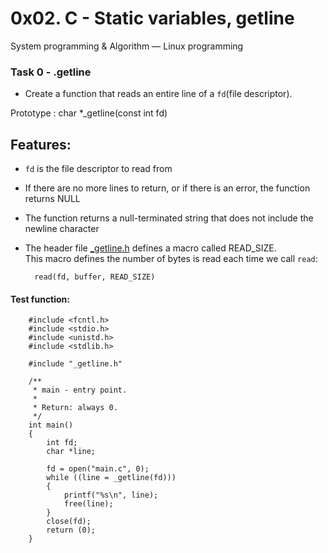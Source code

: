 # 0x02. C - Static variables, getline

System programming & Algorithm ― Linux programming

### Task 0 - .getline

- Create a function that reads an entire line of a `fd`(file descriptor).

Prototype : char *_getline(const int fd)

Features:
-
- `fd` is the file descriptor to read from
- If there are no more lines to return, or if there is an error, the function returns NULL
- The function returns a null-terminated string that does not include the newline character
- The header file [_getline.h](_getline.h) defines a macro called READ_SIZE.  
This macro defines the number of bytes is read each time we call `read`:  

        read(fd, buffer, READ_SIZE)

#### Test function:


        #include <fcntl.h>
        #include <stdio.h>
        #include <unistd.h>
        #include <stdlib.h>

        #include "_getline.h"

        /**
         * main - entry point.
         *
         * Return: always 0.
         */
        int main()
        {
            int fd;
            char *line;
        
            fd = open("main.c", 0);
            while ((line = _getline(fd)))
            {
                printf("%s\n", line);
                free(line);
            }
            close(fd);
            return (0);
        }

